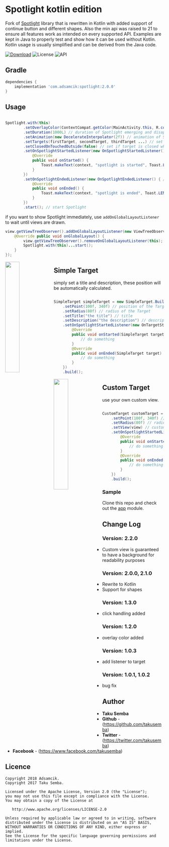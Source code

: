 # Spotlight kotlin edition

Fork of [Spotlight](https://github.com/TakuSemba/Spotlight) library that is rewritten in Kotlin with added support of continue button and different shapes. Also the min api was raised to 21 to ensure all features work as intended on every supported API. Examples are kept in Java to properly test and show how it can be used without Kotlin. Kotlin usage is usually simplified and can be derived from the Java code.

[![Download](https://api.bintray.com/packages/adsamcik/android-forks/spotlight/images/download.svg)](https://bintray.com/adsamcik/android-forks/spotlight/_latestVersion)
![License](https://img.shields.io/badge/License-Apache%202.0-blue.svg)
![API](https://img.shields.io/badge/API-21%2B-brightgreen.svg?style=flat)

## Gradle

```groovy
dependencies {
    implementation 'com.adsamcik:spotlight:2.0.0'
}
```

## Usage

```java

Spotlight.with(this)
        .setOverlayColor(ContextCompat.getColor(MainActivity.this, R.color.background)) // background overlay color
        .setDuration(1000L) // duration of Spotlight emerging and disappearing in ms
        .setAnimation(new DecelerateInterpolator(2f)) // animation of Spotlight
        .setTargets(firstTarget, secondTarget, thirdTarget ...) // set targets. see below for more info
        .setClosedOnTouchedOutside(false) // set if target is closed when touched outside
        .setOnSpotlightStartedListener(new OnSpotlightStartedListener() { // callback when Spotlight starts
            @Override
            public void onStarted() {
                Toast.makeText(context, "spotlight is started", Toast.LENGTH_SHORT).show();
            }
        })
        .setOnSpotlightEndedListener(new OnSpotlightEndedListener() { // callback when Spotlight ends
            @Override
            public void onEnded() {
                Toast.makeText(context, "spotlight is ended", Toast.LENGTH_SHORT).show();
            }
        })
        .start(); // start Spotlight

```

if you want to show Spotlight immediately, use `addOnGlobalLayoutListener` to wait until views are drawn.

```java
view.getViewTreeObserver().addOnGlobalLayoutListener(new ViewTreeObserver.OnGlobalLayoutListener() {
    @Override public void onGlobalLayout() {
        view.getViewTreeObserver().removeOnGlobalLayoutListener(this);
        Spotlight.with(this)...start();
    }
});
```

<img src="https://github.com/TakuSemba/Spotlight/blob/master/arts/simpleTarget.gif" align="left" width="30%">

## Simple Target

simply set a title and description, these position will be automatically calculated.

```java

SimpleTarget simpleTarget = new SimpleTarget.Builder(this)
    .setPoint(100f, 340f) // position of the Target. setPoint(Point point), setPoint(View view) will work too.
    .setRadius(80f) // radius of the Target
    .setTitle("the title") // title
    .setDescription("the description") // description
    .setOnSpotlightStartedListener(new OnTargetStateChangedListener<SimpleTarget>() {
        @Override
        public void onStarted(SimpleTarget target) {
            // do something
        }
        @Override
        public void onEnded(SimpleTarget target) {
            // do something
        }
    })
    .build();

```

<img src="https://github.com/TakuSemba/Spotlight/blob/master/arts/customTarget.gif" align="left" width="30%">

## Custom Target

use your own custom view.

```java

CustomTarget customTarget = new CustomTarget.Builder(this)
    .setPoint(100f, 340f) // position of the Target. setPoint(Point point), setPoint(View view) will work too.
    .setRadius(80f) // radius of the Target
    .setView(view) // custom view
    .setOnSpotlightStartedListener(new OnTargetStateChangedListener<CustomTarget>() {
        @Override
        public void onStarted(CustomTarget target) {
            // do something
        }
        @Override
        public void onEnded(CustomTarget target) {
            // do something
        }
    })
    .build();

```

### Sample

Clone this repo and check out the [app](https://github.com/TakuSemba/Spotlight/tree/master/app) module.

## Change Log

### Version: 2.2.0

* Custom view is guaranteed to have a background for readability purposes

### Version: 2.0.0, 2.1.0

* Rewrite to Kotlin
* Support for shapes

### Version: 1.3.0

* click handling added

### Version: 1.2.0

* overlay color added

### Version: 1.0.3

* add listener to target

### Version: 1.0.1, 1.0.2

* bug fix

## Author

* **Taku Semba**
* **Github** - (https://github.com/takusemba)
* **Twitter** - (https://twitter.com/takusemba)
* **Facebook** - (https://www.facebook.com/takusemba)

## Licence

```
Copyright 2018 Adsamcik.
Copyright 2017 Taku Semba.

Licensed under the Apache License, Version 2.0 (the "License");
you may not use this file except in compliance with the License.
You may obtain a copy of the License at

   http://www.apache.org/licenses/LICENSE-2.0

Unless required by applicable law or agreed to in writing, software
distributed under the License is distributed on an "AS IS" BASIS,
WITHOUT WARRANTIES OR CONDITIONS OF ANY KIND, either express or implied.
See the License for the specific language governing permissions and
limitations under the License.
```
